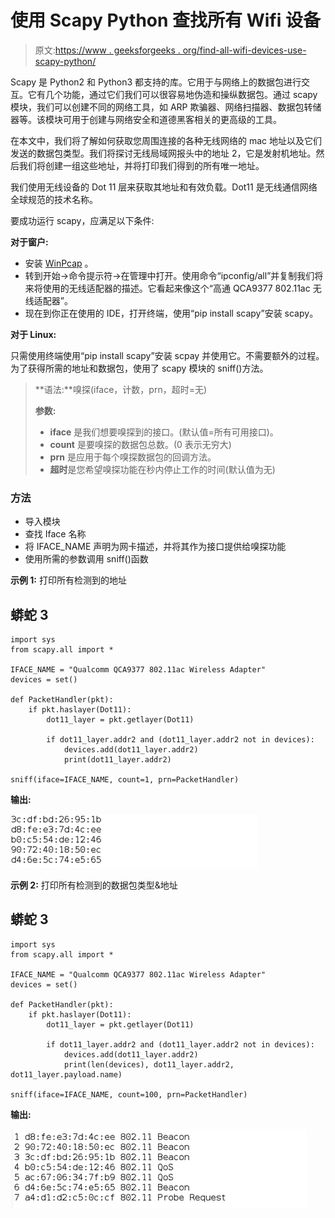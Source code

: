 # 使用 Scapy Python 查找所有 Wifi 设备

> 原文:[https://www . geeksforgeeks . org/find-all-wifi-devices-use-scapy-python/](https://www.geeksforgeeks.org/finding-all-wifi-devices-using-scapy-python/)

Scapy 是 Python2 和 Python3 都支持的库。它用于与网络上的数据包进行交互。它有几个功能，通过它们我们可以很容易地伪造和操纵数据包。通过 scapy 模块，我们可以创建不同的网络工具，如 ARP 欺骗器、网络扫描器、数据包转储器等。该模块可用于创建与网络安全和道德黑客相关的更高级的工具。

在本文中，我们将了解如何获取您周围连接的各种无线网络的 mac 地址以及它们发送的数据包类型。我们将探讨无线局域网报头中的地址 2，它是发射机地址。然后我们将创建一组这些地址，并将打印我们得到的所有唯一地址。

我们使用无线设备的 Dot 11 层来获取其地址和有效负载。Dot11 是无线通信网络全球规范的技术名称。

要成功运行 scapy，应满足以下条件:

**对于窗户:**

*   安装 [WinPcap](https://www.winpcap.org/install/) 。
*   转到开始->命令提示符->在管理中打开。使用命令“ipconfig/all”并复制我们将来将使用的无线适配器的描述。它看起来像这个“高通 QCA9377 802.11ac 无线适配器”。
*   现在到你正在使用的 IDE，打开终端，使用“pip install scapy”安装 scapy。

**对于 Linux:**

只需使用终端使用“pip install scapy”安装 scpay 并使用它。不需要额外的过程。为了获得所需的地址和数据包，使用了 scapy 模块的 sniff()方法。

> **语法:**嗅探(iface，计数，prn，超时=无)
> 
> **参数:**
> 
> *   **iface** 是我们想要嗅探到的接口。(默认值=所有可用接口)。
> *   **count** 是要嗅探的数据包总数。(0 表示无穷大)
> *   **prn** 是应用于每个嗅探数据包的回调方法。
> *   **超时**是您希望嗅探功能在秒内停止工作的时间(默认值为无)

### 方法

*   导入模块
*   查找 Iface 名称
*   将 IFACE_NAME 声明为网卡描述，并将其作为接口提供给嗅探功能
*   使用所需的参数调用 sniff()函数

**示例 1:** 打印所有检测到的地址

## 蟒蛇 3

```
import sys
from scapy.all import *

IFACE_NAME = "Qualcomm QCA9377 802.11ac Wireless Adapter"
devices = set()

def PacketHandler(pkt):
    if pkt.haslayer(Dot11):
        dot11_layer = pkt.getlayer(Dot11)

        if dot11_layer.addr2 and (dot11_layer.addr2 not in devices):
            devices.add(dot11_layer.addr2)
            print(dot11_layer.addr2)

sniff(iface=IFACE_NAME, count=1, prn=PacketHandler)
```

**输出:**

![](img/416fea13c9c873819b315ccc99612a08.png)

**示例 2:** 打印所有检测到的数据包类型&地址

## 蟒蛇 3

```
import sys
from scapy.all import *

IFACE_NAME = "Qualcomm QCA9377 802.11ac Wireless Adapter"
devices = set()

def PacketHandler(pkt):
    if pkt.haslayer(Dot11):
        dot11_layer = pkt.getlayer(Dot11)

        if dot11_layer.addr2 and (dot11_layer.addr2 not in devices):
            devices.add(dot11_layer.addr2)
            print(len(devices), dot11_layer.addr2, dot11_layer.payload.name)

sniff(iface=IFACE_NAME, count=100, prn=PacketHandler)
```

**输出:**

![](img/c02a300e16a0620872e78c904b73b7d8.png)